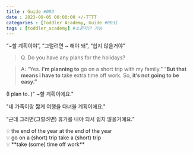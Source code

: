 ```yaml
---
title : Guide #003
date : 2023-09-05 00:00:00 +/-TTTT
categories : [Toddler Academy, Guide #003]
tags : [toddler_academy] #소문자만 가능
---
```

“~할 계획이야”, “그럴려면 ~ 해야 돼”, “쉽지 않을거야”

> Q. Do you have any plans for the holidays?
> 

> A: “Yes. **i'm planning to** go on a short trip with my family.”                          “**But that means i have to** take extra time off work. So, **it’s not going to be easy.”**
> 

(I plan to..)" ~할 계획이에요."

"네 가족이랑 짧게 여행을 다녀올 계획이에요."

“근데 그러면(그럴려면) 휴가를 내야 되서 쉽지 않을거예요.”

<aside>
💡 the end of the year
at the end of the year

</aside>

<aside>
💡 go on a (short) trip
take a (short) trip

</aside>

<aside>
💡 **take (some) time off work**

</aside>